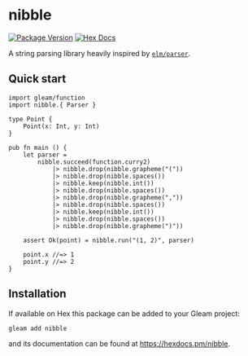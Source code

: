 # nibble

[![Package Version](https://img.shields.io/hexpm/v/nibble)](https://hex.pm/packages/nibble)
[![Hex Docs](https://img.shields.io/badge/hex-docs-ffaff3)](https://hexdocs.pm/nibble/)

A string parsing library heavily inspired by [`elm/parser`](https://github.com/elm/parser).

## Quick start

```gleam
import gleam/function
import nibble.{ Parser }

type Point {
    Point(x: Int, y: Int)
}

pub fn main () {
    let parser = 
        nibble.succeed(function.curry2)
            |> nibble.drop(nibble.grapheme("("))
            |> nibble.drop(nibble.spaces())
            |> nibble.keep(nibble.int())
            |> nibble.drop(nibble.spaces())
            |> nibble.drop(nibble.grapheme(","))
            |> nibble.drop(nibble.spaces())
            |> nibble.keep(nibble.int())
            |> nibble.drop(nibble.spaces())
            |> nibble.drop(nibble.grapheme(")"))

    assert Ok(point) = nibble.run("(1, 2)", parser)

    point.x //=> 1
    point.y //=> 2
}
```

## Installation

If available on Hex this package can be added to your Gleam project:

```sh
gleam add nibble
```

and its documentation can be found at <https://hexdocs.pm/nibble>.
